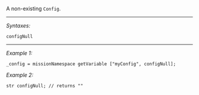 A non-existing `Config`.


---
*Syntaxes:*

`configNull`

---
*Example 1:*

```sqf
_config = missionNamespace getVariable ["myConfig", configNull];
```

*Example 2:*

```sqf
str configNull; // returns ""
```